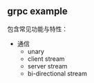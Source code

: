 ## grpc example
包含常见功能与特性：
- 通信
  - unary
  - client stream
  - server stream
  - bi-directional stream

